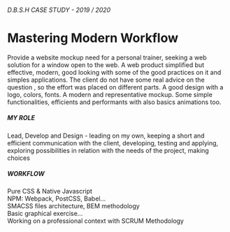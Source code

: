 ###### D.B.S.H CASE STUDY - 2019 / 2020

# Mastering Modern Workflow


Provide a website mockup need for a personal trainer, seeking a web solution for a window open to the web. A web product simplified but effective, modern, good looking with some of the good practices on it and simples applications. 
The client do not have some real advice on the question , so the effort was placed on different parts. A good design with a logo, colors, fonts. A modern and representative mockup. Some simple functionalities, efficients and performants with also basics animations too.



##### **MY ROLE**

Lead, Develop and Design - leading on my own, keeping a short and efficient communication with the client, developing, testing and applying, exploring possibilities in relation with the needs of the project, making choices

##### **WORKFLOW**

Pure CSS & Native Javascript<br/> 
NPM: Webpack, PostCSS, Babel...<br/>
SMACSS files architecture, BEM methodology<br/>
Basic graphical exercise...<br/>
Working on a professional context with SCRUM Methodology<br/>